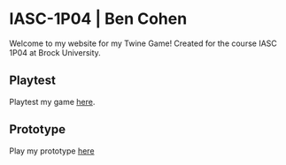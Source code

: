 # IASC-1P04 | Ben Cohen
Welcome to my website for my Twine Game! Created for the course IASC 1P04 at Brock University.


## Playtest

Playtest my game [here](https://p4stacat.github.io/IASC-1P04/).

## Prototype

Play my prototype [here](prototype/TwineGamePrototype.html)
